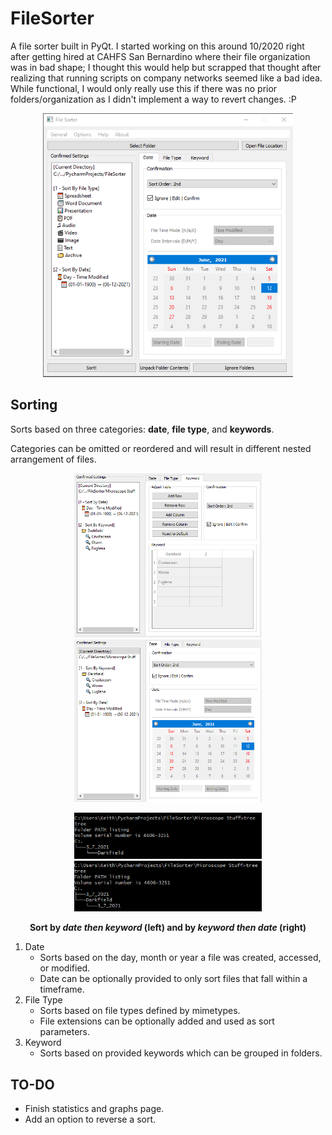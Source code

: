 # FileSorter
A file sorter built in PyQt. I started working on this around 10/2020 right after getting hired at CAHFS San Bernardino 
where their file organization was in bad shape; I thought this would help but scrapped that thought after realizing that running 
scripts on company networks seemed like a bad idea. While functional, I would only really use this if there was no prior 
folders/organization as I didn't implement a way to revert changes. :P

<p align="center">
    <img width=400 src="https://raw.githubusercontent.com/koisland/FileSorter/main/docs/ui.png?token=AO7RZYIGFYIW2PFDHTEHS33AYWQ5S">
</p>

## Sorting
Sorts based on three categories: **date**, **file type**, and **keywords**.

Categories can be omitted or reordered and will result in different nested arrangement of files.

<p align="center">
   <img width=300 src="https://raw.githubusercontent.com/koisland/FileSorter/main/docs/date_keyword.png?token=AO7RZYJ4ZRSDD5D65LZQFMTAYWTA6"/>
   <img width=300 src="https://raw.githubusercontent.com/koisland/FileSorter/main/docs/keyword_date.png?token=AO7RZYIQVIBD3QQEJBU6RI3AYWTLE"/>
</p>
<p align="center">
   <img width=300 src="https://raw.githubusercontent.com/koisland/FileSorter/main/docs/date_keyword_tree.png?token=AO7RZYI3EZOLHG62I47UPELAYWTN6"/>
   <img width=300 src="https://raw.githubusercontent.com/koisland/FileSorter/main/docs/keyword_date_tree.png?token=AO7RZYPBCUVECEQDUG6TWCDAYWTOE"/>
</p>
<p align="center">
   <b>Sort by <em>date then keyword</em> (left) and by <em>keyword then date</em> (right)</b>
</p>

1. Date
   * Sorts based on the day, month or year a file was created, accessed, or modified.
   * Date can be optionally provided to only sort files that fall within a timeframe.
2. File Type
   * Sorts based on file types defined by mimetypes.
   * File extensions can be optionally added and used as sort parameters.
3. Keyword
   * Sorts based on provided keywords which can be grouped in folders.
   
## TO-DO
* Finish statistics and graphs page.
* Add an option to reverse a sort.

